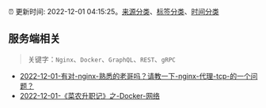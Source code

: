 :alarm_clock: 更新时间: 2022-12-01 04:15:25。[来源分类](../README.md)、[标签分类](../TAGS.md)、[时间分类](../TIMELINE.md)

## 服务端相关


> 关键字：`Nginx`、`Docker`、`GraphQL`、`REST`、`gRPC`



- [2022-12-01-有对-nginx-熟悉的老哥吗？请教一下-nginx-代理-tcp-的一个问题？](https://www.v2ex.com/t/899278) 
- [2022-12-01-《菜农升职记》之-Docker-网络](https://toutiao.io/k/susz9l9) 
